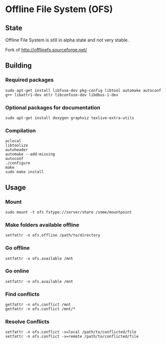 # Offline File System (OFS)
 
## State
 
Offline File System is still in alpha state and not very stable.
 
Fork of http://offlinefs.sourceforge.net/
 
## Building
 
### Required packages

    sudo apt-get install libfuse-dev pkg-config libtool automake autoconf g++ libattr1-dev attr libconfuse-dev libdbus-1-dev

### Optional packages for documentation

    sudo apt-get install doxygen graphviz texlive-extra-utils

### Compilation

    aclocal
    libtoolize
    autoheader
    automake --add-missing
    autoconf
    ./configure
    make
    sudo make install

## Usage

### Mount

    sudo mount -t ofs fstype://server/share /some/mountpoint

### Make folders available offline

    setfattr -n ofs.offline /path/to/directory
 
### Go offline

    setfattr -x ofs.available /mnt

### Go online

    setfattr -n ofs.available /mnt

### Find conflicts

    getfattr -n ofs.conflict /mnt
    getfattr -n ofs.conflict /mnt/*

### Resolve Conflicts

    setfattr -n ofs.conflict -v=local /path/to/conflicted/file
    setfattr -n ofs.conflict -v=remote /path/to/conflicted/file
